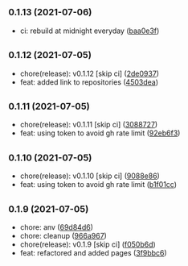 ## <small>0.1.13 (2021-07-06)</small>

* ci: rebuild at midnight everyday ([baa0e3f](https://github.com/simonecorsi/simonecorsi.dev/commit/baa0e3f))



## <small>0.1.12 (2021-07-05)</small>

* chore(release): v0.1.12 [skip ci] ([2de0937](https://github.com/simonecorsi/simonecorsi.dev/commit/2de0937))
* feat: added link to repositories ([4503dea](https://github.com/simonecorsi/simonecorsi.dev/commit/4503dea))



## <small>0.1.11 (2021-07-05)</small>

* chore(release): v0.1.11 [skip ci] ([3088727](https://github.com/simonecorsi/simonecorsi.dev/commit/3088727))
* feat: using token to avoid gh rate limit ([92eb6f3](https://github.com/simonecorsi/simonecorsi.dev/commit/92eb6f3))



## <small>0.1.10 (2021-07-05)</small>

* chore(release): v0.1.10 [skip ci] ([9088e86](https://github.com/simonecorsi/simonecorsi.dev/commit/9088e86))
* feat: using token to avoid gh rate limit ([b1f01cc](https://github.com/simonecorsi/simonecorsi.dev/commit/b1f01cc))



## <small>0.1.9 (2021-07-05)</small>

* chore: anv ([69d84d6](https://github.com/simonecorsi/simonecorsi.dev/commit/69d84d6))
* chore: cleanup ([966a967](https://github.com/simonecorsi/simonecorsi.dev/commit/966a967))
* chore(release): v0.1.9 [skip ci] ([f050b6d](https://github.com/simonecorsi/simonecorsi.dev/commit/f050b6d))
* feat: refactored and added pages ([3f9bbc6](https://github.com/simonecorsi/simonecorsi.dev/commit/3f9bbc6))



